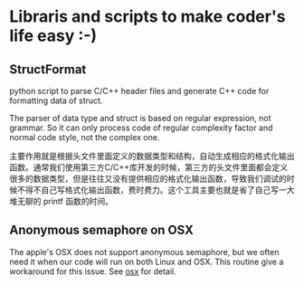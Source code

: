 # Libraris and scripts to make coder's life easy :-)

## StructFormat
python script to parse C/C++ header files and generate C++ code for formatting data of struct.

The parser of data type and struct is based on regular expression, not grammar. So it can only process code of regular complexity factor and normal code style, not the complex one.

主要作用就是根据头文件里面定义的数据类型和结构，自动生成相应的格式化输出函数。通常我们使用第三方C/C++库开发的时候，第三方的头文件里面都会定义很多的数据类型，但是往往又没有提供相应的格式化输出函数，导致我们调试的时候不得不自己写格式化输出函数，费时费力。这个工具主要也就是省了自己写一大堆无聊的 printf 函数的时间。

## Anonymous semaphore on OSX
The apple's OSX does not support anonymous semaphore, but we often need it when our code will run on both Linux and OSX. This routine give a workaround for this issue. See [osx](https://github.com/benstonezhang/cpp_misc_utils/tree/master/osx) for detail.
